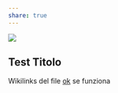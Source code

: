 ```yaml
---
share: true
---
```

![](image1%5D)
## Test Titolo
Wikilinks del file [ok](linkato)
[](condividi2%5D) se funziona
